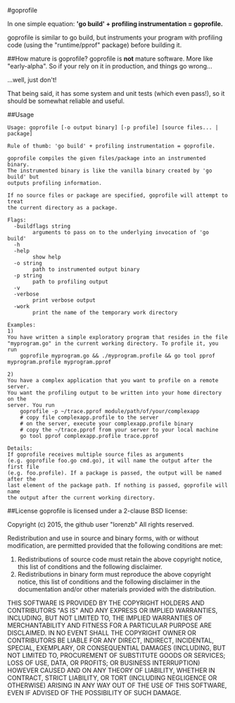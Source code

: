 #goprofile

In one simple equation:
**'go build' + profiling instrumentation = goprofile.**

goprofile is similar to go build, but instruments your program with profiling code (using the "runtime/pprof" package) before building it.

##How mature is goprofile?
goprofile is **not** mature software. More like "early-alpha".
So if your rely on it in production, and things go wrong...

...well, just don't!

That being said, it has some system and unit tests (which even pass!), so it should be somewhat reliable and useful.


##Usage

```
Usage: goprofile [-o output binary] [-p profile] [source files... | package]

Rule of thumb: 'go build' + profiling instrumentation = goprofile.

goprofile compiles the given files/package into an instrumented binary.
The instrumented binary is like the vanilla binary created by 'go build' but
outputs profiling information.

If no source files or package are specified, goprofile will attempt to treat
the current directory as a package.

Flags:
  -buildflags string
    	arguments to pass on to the underlying invocation of 'go build'
  -h	
  -help
    	show help
  -o string
    	path to instrumented output binary
  -p string
    	path to profiling output
  -v	
  -verbose
    	print verbose output
  -work
    	print the name of the temporary work directory

Examples:
1)
You have written a simple exploratory program that resides in the file
"myprogram.go" in the current working directory. To profile it, you run
    goprofile myprogram.go && ./myprogram.profile && go tool pprof myprogram.profile myprogram.pprof

2)
You have a complex application that you want to profile on a remote server.
You want the profiling output to be written into your home directory on the
server. You run
    goprofile -p ~/trace.pprof module/path/of/your/complexapp
    # copy file complexapp.profile to the server
    # on the server, execute your complexapp.profile binary
    # copy the ~/trace.pprof from your server to your local machine
    go tool pprof complexapp.profile trace.pprof

Details:
If goprofile receives multiple source files as arguments
(e.g. goprofile foo.go cmd.go), it will name the output after the first file 
(e.g. foo.profile). If a package is passed, the output will be named after the
last element of the package path. If nothing is passed, goprofile will name
the output after the current working directory.
```

##License
goprofile is licensed under a 2-clause BSD license:

Copyright (c) 2015, the github user "lorenzb"
All rights reserved.

Redistribution and use in source and binary forms, with or without
modification, are permitted provided that the following conditions are met:

1. Redistributions of source code must retain the above copyright notice, this
   list of conditions and the following disclaimer.
2. Redistributions in binary form must reproduce the above copyright notice,
   this list of conditions and the following disclaimer in the documentation
   and/or other materials provided with the distribution.

THIS SOFTWARE IS PROVIDED BY THE COPYRIGHT HOLDERS AND CONTRIBUTORS "AS IS" AND
ANY EXPRESS OR IMPLIED WARRANTIES, INCLUDING, BUT NOT LIMITED TO, THE IMPLIED
WARRANTIES OF MERCHANTABILITY AND FITNESS FOR A PARTICULAR PURPOSE ARE
DISCLAIMED. IN NO EVENT SHALL THE COPYRIGHT OWNER OR CONTRIBUTORS BE LIABLE FOR
ANY DIRECT, INDIRECT, INCIDENTAL, SPECIAL, EXEMPLARY, OR CONSEQUENTIAL DAMAGES
(INCLUDING, BUT NOT LIMITED TO, PROCUREMENT OF SUBSTITUTE GOODS OR SERVICES;
LOSS OF USE, DATA, OR PROFITS; OR BUSINESS INTERRUPTION) HOWEVER CAUSED AND
ON ANY THEORY OF LIABILITY, WHETHER IN CONTRACT, STRICT LIABILITY, OR TORT
(INCLUDING NEGLIGENCE OR OTHERWISE) ARISING IN ANY WAY OUT OF THE USE OF THIS
SOFTWARE, EVEN IF ADVISED OF THE POSSIBILITY OF SUCH DAMAGE.
